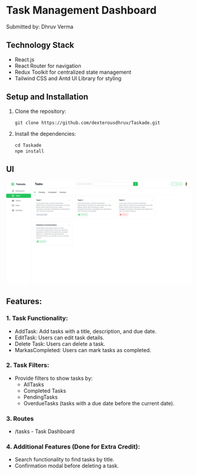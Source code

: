 
# Task Management Dashboard
  Submitted by: Dhruv Verma

## Technology Stack

- React.js
- React Router for navigation
- Redux Toolkit for centralized state management
- Tailwind CSS and Antd UI Library for styling


## Setup and Installation

1. Clone the repository:
   ```
   git clone https://github.com/dexterousdhruv/Taskade.git
   ```

2. Install the dependencies:
   ```
   cd Taskade
   npm install
   ```


## UI
![Taskade](/public/UI.png)

## Features:
 ### 1. Task Functionality:
 - AddTask: Add tasks with a title, description, and due date.
 - EditTask: Users can edit task details.
 - Delete Task: Users can delete a task.
 - MarkasCompleted: Users can mark tasks as completed.

 ### 2. Task Filters:
 - Provide filters to show tasks by:
   - AllTasks
   - Completed Tasks
   - PendingTasks
   - OverdueTasks (tasks with a due date before the current date).

### 3. Routes
 - /tasks - Task Dashboard

### 4. Additional Features (Done for Extra Credit):
 - Search functionality to find tasks by title.
 - Confirmation modal before deleting a task.

